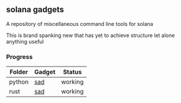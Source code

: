 ## solana gadgets
A repository of miscellaneous command line tools for solana

This is brand spanking new that has yet to achieve structure let alone anything useful

### Progress
Folder | Gadget | Status
------ | ------ | ------
python | [sad](python/sad/README.md) | working
rust   | [sad](rust/sad/README.md)   | working